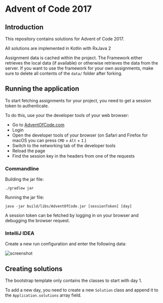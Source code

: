 # Advent of Code 2017

## Introduction

This repository contains solutions for Advent of Code 2017.

All solutions are implemented in Kotlin with RxJava 2

Assignment data is cached within the project.
The Framework either retrieves the local data (if available) or otherwise retrieves the data from the server.
If you want to use the framework for your own assignments, make sure to delete all contents of the `data/` folder after forking.

## Running the application

To start fetching assignments for your project, you need to get a session token to authenticate.

To do this, use your the developer tools of your web browser:

 - Go to [AdventOfCode.com](https://adventofcode.com)
 - Login
 - Open the developer tools of your browser (on Safari and Firefox for macOS you can press `CMD` + `Alt` + `I`.)
 - Switch to the networking tab of the developer tools
 - Reload the page
 - Find the session key in the headers from one of the requests

### Commandline

Building the jar file:

```
./gradlew jar
```

Running the jar file:

```
java -jar build/libs/AdventOfCode.jar [sessionToken] [day]
```

A session token can be fetched by logging in on your browser and debugging the browser request.

### IntelliJ IDEA

Create a new run configuration and enter the following data:

![screenshot](docs/intellij_application_dialog.png)

## Creating solutions

The bootstrap template only contains the classes to start with day 1.

To add a new day, you need to create a new `Solution` class and append it to the `Application.solutions` array field.
